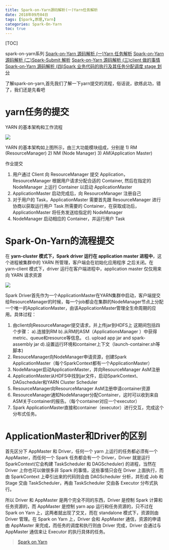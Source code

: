 ```yaml
---
title: Spark-on-Yarn源码解析(一)Yarn任务解析
date: 2018年09月04日
tags: [Spark,原理,Yarn]
categories: Spark-On-Yarn
toc: true
---
```


[TOC]

spark-on-yarn系列
[Spark-on-Yarn 源码解析 (一)Yarn 任务解析](http://www.gangtieguo.cn/2018/09/04/Spark-on-Yarn源码解析(一)Yarn任务解析/)
[Spark-on-Yarn 源码解析 (二)Spark-Submit 解析](http://www.gangtieguo.cn/2018/09/04/Spark-on-Yarn源码解析(二)Spark-Submit解析/)
[Spark-on-Yarn 源码解析 (三)client 做的事情](http://www.gangtieguo.cn/2018/09/04/Spark-on-Yarn源码解析(三)client做的事情/)
[Spark-on-Yarn 源码解析 (四)Spark 业务代码的执行及其任务分配调度 stage 划分](http://www.gangtieguo.cn/2018/09/04/Spark-on-Yarn源码解析(四)Spark业务代码的执行及其任务分配调度stage划分/)

了解spark-on-yarn,首先我们了解一下yarn提交的流程，俗话说，欲练此功，错了，我们还是先看吧

# yarn任务的提交
YARN 的基本架构和工作流程

![](http://pebgsxjpj.bkt.clouddn.com/15358192541466.jpg)

YARN 的基本架构如上图所示，由三大功能模块组成，分别是 1) RM (ResourceManager) 2) NM (Node Manager) 3) AM(Application Master)
<!--more-->
作业提交
1. 用户通过 Client 向 ResourceManager 提交 Application， ResourceManager 根据用户请求分配合适的 Container, 然后在指定的 NodeManager 上运行 Container 以启动 ApplicationMaster
2. ApplicationMaster 启动完成后，向 ResourceManager 注册自己
3. 对于用户的 Task，ApplicationMaster 需要首先跟 ResourceManager 进行协商以获取运行用户 Task 所需要的 Container，在获取成功后，ApplicationMaster 将任务发送给指定的 NodeManager
4. NodeManager 启动相应的 Container，并运行用户 Task


<!--more-->

# Spark-On-Yarn的流程提交

在 **yarn-cluster 模式下，Spark driver 运行在 application master 进程中**，这个进程被集群中的 YARN 所管理，客户端会在初始化应用程序 之后关闭。在 yarn-client 模式下，driver 运行在客户端进程中，application master 仅仅用来向 YARN 请求资源



![](https://ws3.sinaimg.cn/large/006tNbRwgy1fuaxd9man3j31020o60w1.jpg)

Spark Driver首先作为一个ApplicationMaster在YARN集群中启动，客户端提交给ResourceManager的时候，每一个job都会在集群的NodeManager节点上分配一个唯一的ApplicationMaster，由该ApplicationMaster管理全生命周期的应用。具体过程：

1. 由client向ResourceManager提交请求，并上传jar到HDFS上
   这期间包括四个步骤：
   a).连接到RM
   b).从RM的ASM（ApplicationsManager ）中获得metric、queue和resource等信息。
   c). upload app jar and spark-assembly jar
   d).设置运行环境和container上下文（launch-container.sh等脚本)
2. ResouceManager向NodeManager申请资源，创建Spark ApplicationMaster（每个SparkContext都有一个ApplicationMaster）
3. NodeManager启动ApplicationMaster，并向ResourceManager AsM注册
4. ApplicationMaster从HDFS中找到jar文件，启动SparkContext、DAGscheduler和YARN Cluster Scheduler
5. ResourceManager向ResourceManager AsM注册申请container资源
6. ResourceManager通知NodeManager分配Container，这时可以收到来自ASM关于container的报告。（每个container对应一个executor）
7. Spark ApplicationMaster直接和container（executor）进行交互，完成这个分布式任务。



# ApplicationMaster和Driver的区别

首先区分下 AppMaster 和 Driver，任何一个 yarn 上运行的任务都必须有一个 AppMaster，而任何一个 Spark 任务都会有一个 Driver，Driver 就是运行 SparkContext(它会构建 TaskScheduler 和 DAGScheduler) 的进程，当然在 Driver 上你也可以做很多非 Spark 的事情，这些事情只会在 Driver 上面执行，而由 SparkContext 上牵引出来的代码则会由 DAGScheduler 分析，并形成 Job 和 Stage 交由 TaskScheduler，再由 TaskScheduler 交由各 Executor 分布式执行。

所以 Driver 和 AppMaster 是两个完全不同的东西，Driver 是控制 Spark 计算和任务资源的，而 AppMaster 是控制 yarn app 运行和任务资源的，只不过在 Spark on Yarn 上，这两者就出现了交叉，而在 standalone 模式下，资源则由 Driver 管理。在 Spark on Yarn 上，Driver 会和 AppMaster 通信，资源的申请由 AppMaster 来完成，而任务的调度和执行则由 Driver 完成，Driver 会通过与 AppMaster 通信来让 Executor 的执行具体的任务。

> [Spark on Yarn](https://www.cnblogs.com/hseagle/p/3728713.html)


